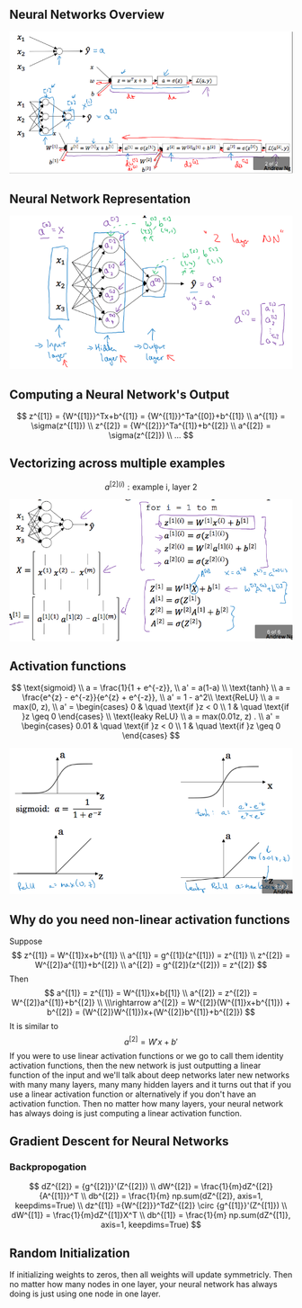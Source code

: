## Neural Networks Overview

![nn](https://raw.githubusercontent.com/seanliu96/deeplearning.ai/master/COURSE%201%20Neural%20Networks%20and%20Deep%20Learning/week3/Shallow%20Neural%20Network/images/nn.png)

## Neural Network Representation

![nn representation](https://raw.githubusercontent.com/seanliu96/deeplearning.ai/master/COURSE%201%20Neural%20Networks%20and%20Deep%20Learning/week3/Shallow%20Neural%20Network/images/nn%20representation.png)

## Computing a Neural Network's Output

$$
z^{[1]} = {W^{[1]}}^Tx+b^{[1]}  = {W^{[1]}}^Ta^{[0]}+b^{[1]} \\
a^{[1]} = \sigma(z^{[1]}) \\
z^{[2]} = {W^{[2]}}^Ta^{[1]}+b^{[2]} \\
a^{[2]} = \sigma(z^{[2]}) \\
...
$$

## Vectorizing across multiple examples

$$
{a^{[2]}}^{(i)}: \text{example i, layer 2}
$$

![vectorizing nn](https://raw.githubusercontent.com/seanliu96/deeplearning.ai/master/COURSE%201%20Neural%20Networks%20and%20Deep%20Learning/week3/Shallow%20Neural%20Network/images/vectorizing%20nn.png)

## Activation functions

$$
\text{sigmoid} \\
a = \frac{1}{1 + e^{-z}},  \\
a' = a(1-a) \\
\text{tanh} \\
a = \frac{e^{z} - e^{-z}}{e^{z} + e^{-z}},  \\
a' =  1 - a^2\\
\text{ReLU} \\
a = max(0, z), \\
a' = 
	\begin{cases} 
		0 & \quad \text{if }z < 0 \\
		1 & \quad \text{if }z \geq  0
	\end{cases} \\
\text{leaky ReLU} \\
a = max(0.01z, z) . \\
a' = \begin{cases} 
		0.01 & \quad \text{if }z < 0 \\
		1 & \quad \text{if }z \geq  0
	\end{cases}
$$

![activation functions](https://raw.githubusercontent.com/seanliu96/deeplearning.ai/master/COURSE%201%20Neural%20Networks%20and%20Deep%20Learning/week3/Shallow%20Neural%20Network/images/activation%20functions.png)

## Why do you need non-linear activation functions

Suppose
$$
z^{[1]} = W^{[1]}x+b^{[1]} \\
a^{[1]} = g^{[1]}(z^{[1]}) = z^{[1]} \\
z^{[2]} = W^{[2]}a^{[1]}+b^{[2]} \\
a^{[2]} = g^{[2]}(z^{[2]}) = z^{[2]}
$$
Then
$$
a^{[1]} = z^{[1]} = W^{[1]}x+b{[1]} \\
a^{[2]} = z^{[2]} = W^{[2]}a^{[1]}+b^{[2]} \\
\\\rightarrow
a^{[2]} = W^{[2]}(W^{[1]}x+b^{[1]}) + b^{[2]} = (W^{[2]}W^{[1]})x+(W^{[2]}b^{[1]}+b^{[2]})
$$
It is similar to 
$$
a^{[2]} = W'x + b'
$$
If you were to use linear activation functions or we go to call them identity activation functions, then the new network is just outputting a linear function of the input and we'll talk about deep networks later new networks with many many layers, many many hidden layers and it turns out that if you use a linear activation function or alternatively if you don't have an activation function. Then no matter how many layers, your neural network has always doing is just computing a linear activation function.

## Gradient Descent for Neural Networks

### Backpropogation

$$
dZ^{[2]} = {g^{[2]}}'(Z^{[2]}) \\
dW^{[2]} = \frac{1}{m}dZ^{[2]}{A^{[1]}}^T \\
db^{[2]} = \frac{1}{m} np.sum(dZ^{[2]}, axis=1, keepdims=True) \\
dz^{[1]} ={W^{[2]}}^TdZ^{[2]} \circ {g^{[1]}}'(Z^{[1]}) \\
dW^{[1]} = \frac{1}{m}dZ^{[1]}X^T \\
db^{[1]} = \frac{1}{m} np.sum(dZ^{[1]}, axis=1, keepdims=True)
$$

## Random Initialization

If initializing weights to zeros, then all weights will update symmetricly. Then no matter how many nodes in one layer, your neural network has always doing is just using one node in one layer.